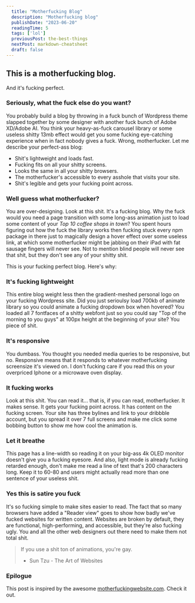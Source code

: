```yaml
---
  title: "Motherfucking Blog"
  description: "Motherfucking blog"
  publishDate: "2023-06-20"
  readingTime: 5
  tags: ['lol']
  previousPost: the-best-things
  nextPost: markdown-cheatsheet
  draft: false
---
```


## This is a motherfucking blog.

And it's fucking perfect.

### Seriously, what the fuck else do you want?

You probably build a blog by throwing in a fuck bunch of Wordpress theme slapped together by some designer with another fuck bunch of Adobe XD/Adobe AI. You think your heavy-as-fuck carousel library or some useless shitty 13mb effect would get you some fucking eye-catching experience when in fact nobody gives a fuck. Wrong, motherfucker. Let me describe your perfect-ass blog:

- Shit's lightweight and loads fast.
- Fucking fits on all your shitty screens.
- Looks the same in all your shitty browsers.
- The motherfucker's accessible to every asshole that visits your site.
- Shit's legible and gets your fucking point across.

### Well guess what motherfucker?

You are over-designing. Look at this shit. It's a fucking blog. Why the fuck would you need a page transition with some long-ass animation just to load some content of your *Top 10 coffee shops in town*? You spent hours figuring out how the fuck the library works then fucking stuck every npm package in there just to magically design a hover effect over some useless link, at which some motherfucker might be jabbing on their iPad with fat sausage fingers will never see. Not to mention blind people will never see that shit, but they don't see any of your shitty shit.

This is your fucking perfect blog. Here's why:

### It's fucking lightweight

This entire blog weight less then the gradient-meshed personal logo on your fucking Wordpress site. Did you just serioulsy load 700kb of animate library so you could animate a fucking dropdown box when hovered? You loaded all 7 fontfaces of a shitty webfont just so you could say "Top of the morning to you guys" at 100px height at the beginning of your site? You piece of shit.

### It's responsive

You dumbass. You thought you needed media queries to be responsive, but no. Responsive means that it responds to whatever motherfucking screensize it's viewed on. I don't fucking care if you read this on your overpriced Iphone or a microwave oven display.

### It fucking works

Look at this shit. You can read it... that is, if you can read, motherfucker. It makes sense. It gets your fucking point across. It has content on the fucking screen. Your site has three bylines and link to your dribbble account, but you spread it over 7 full screens and make me click some bobbing button to show me how cool the animation is.

### Let it breathe

This page has a line-width so reading it on your big-ass 4k OLED monitor doesn't give you a fucking eyesore. And also, light mode is already fucking retarded enough, don't make me read a line of text that's 200 characters long. Keep it to 60-80 and users might actually read more than one sentence of your useless shit.

### Yes this is satire you fuck

It's so fucking simple to make sites easier to read. The fact that so many browsers have added a "Reader view" goes to show how badly we've fucked websites for written content. Websites are broken by default, they are functional, high-performing, and accessible, but they're also fucking ugly. You and all the other web designers out there need to make them not total shit.

> If you use a shit ton of animations, you're gay.
>
> - Sun Tzu - The Art of Websites

### Epilogue

This post is inspired by the awesome [motherfuckingwebsite.com](https://motherfuckingwebsite.com/). Check it out.
